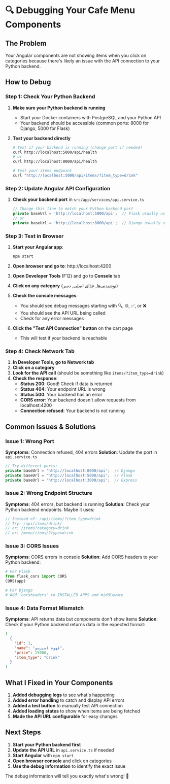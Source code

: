 # 🔍 Debugging Your Cafe Menu Components

## The Problem
Your Angular components are not showing items when you click on categories because there's likely an issue with the API connection to your Python backend.

## How to Debug

### Step 1: Check Your Python Backend
1. **Make sure your Python backend is running**
   - Start your Docker containers with PostgreSQL and your Python API
   - Your backend should be accessible (common ports: 8000 for Django, 5000 for Flask)

2. **Test your backend directly**
   ```bash
   # Test if your backend is running (change port if needed)
   curl http://localhost:5000/api/health
   # or
   curl http://localhost:8000/api/health
   
   # Test your items endpoint
   curl "http://localhost:5000/api/items/?item_type=drink"
   ```

### Step 2: Update Angular API Configuration
1. **Check your backend port** in `src/app/services/api.service.ts`
   ```typescript
   // Change this line to match your Python backend port
   private baseUrl = 'http://localhost:5000/api';  // Flask usually uses 5000
   // or
   private baseUrl = 'http://localhost:8000/api';  // Django usually uses 8000
   ```

### Step 3: Test in Browser
1. **Start your Angular app**:
   ```bash
   npm start
   ```

2. **Open browser and go to**: http://localhost:4200

3. **Open Developer Tools** (F12) and go to **Console** tab

4. **Click on any category** (نوشیدنی‌ها, غذای اصلی, دسر)

5. **Check the console messages**:
   - You should see debug messages starting with 🔍, 🌐, ✅, or ❌
   - You should see the API URL being called
   - Check for any error messages

6. **Click the "Test API Connection" button** on the cart page
   - This will test if your backend is reachable

### Step 4: Check Network Tab
1. **In Developer Tools, go to Network tab**
2. **Click on a category**
3. **Look for the API call** (should be something like `items/?item_type=drink`)
4. **Check the response**:
   - **Status 200**: Good! Check if data is returned
   - **Status 404**: Your endpoint URL is wrong
   - **Status 500**: Your backend has an error
   - **CORS error**: Your backend doesn't allow requests from localhost:4200
   - **Connection refused**: Your backend is not running

## Common Issues & Solutions

### Issue 1: Wrong Port
**Symptoms**: Connection refused, 404 errors
**Solution**: Update the port in `api.service.ts`
```typescript
// Try different ports:
private baseUrl = 'http://localhost:8000/api';  // Django
private baseUrl = 'http://localhost:5000/api';  // Flask
private baseUrl = 'http://localhost:3000/api';  // Express
```

### Issue 2: Wrong Endpoint Structure
**Symptoms**: 404 errors, but backend is running
**Solution**: Check your Python backend endpoints. Maybe it uses:
```typescript
// Instead of: /api/items/?item_type=drink
// Try: /api/items/drink/
// or: /items?category=drink
// or: /menu/items/?type=drink
```

### Issue 3: CORS Issues
**Symptoms**: CORS errors in console
**Solution**: Add CORS headers to your Python backend:
```python
# For Flask
from flask_cors import CORS
CORS(app)

# For Django
# Add 'corsheaders' to INSTALLED_APPS and middleware
```

### Issue 4: Data Format Mismatch
**Symptoms**: API returns data but components don't show items
**Solution**: Check if your Python backend returns data in the expected format:
```json
[
  {
    "id": 1,
    "name": "قهوه اسپرسو",
    "price": 15000,
    "item_type": "drink"
  }
]
```

## What I Fixed in Your Components

1. **Added debugging logs** to see what's happening
2. **Added error handling** to catch and display API errors
3. **Added a test button** to manually test API connection
4. **Added loading states** to show when items are being fetched
5. **Made the API URL configurable** for easy changes

## Next Steps

1. **Start your Python backend first**
2. **Update the API URL** in `api.service.ts` if needed
3. **Start Angular** with `npm start`
4. **Open browser console** and click on categories
5. **Use the debug information** to identify the exact issue

The debug information will tell you exactly what's wrong! 🎯